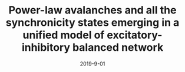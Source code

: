 ---
title: "Power-law avalanches and all the synchronicity states emerging in a unified model of excitatory-inhibitory balanced network"
collection: publications
date: 2019-9-01
year: 2019
venue: 'Bernstein Conference'
paperurl: 'https://dx.doi.org/10.12751/nncn.bc2019.0253'
citation: ' <u>M. Girardi-Schappo</u>,  L. Brochini,  A. Costa,  T. Carvalho,  O. Kinouchi (2019): <i>Power-law avalanches and all the synchronicity states emerging in a unified model of excitatory-inhibitory balanced network.</i> <b>Bernstein Conference </b>: 0253.'
pubtype:  proceedings
---